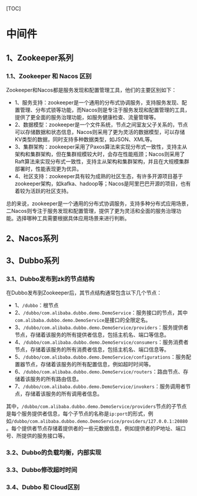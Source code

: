 [TOC]

# 中间件

## 1、Zookeeper系列

### 1.1、Zookeeper 和 Nacos 区别

Zookeeper和Nacos都是服务发现和配置管理工具，他们的主要区别如下：

* 1、服务支持：zookeeper是一个通用的分布式协调服务，支持服务发现、配置管理、分布式锁等功能，而Nacos则是专注于服务发现和配置管理的工具，提供了更全面的服务治理功能，如服务健康检查、流量管理等。
* 2、数据模型：zookeeper是一个文件系统，节点之间室友父子关系的，节点可以存储数据和状态信息，Nacos则采用了更为灵活的数据模型，可以存储KV类型的数据，同时支持多种数据类型，如JSON、XML等。
* 3、集群架构：zookeeper采用了Paxos算法来实现分布式一致性，支持主从架构和集群架构，但在集群规模较大时，会存在性能瓶颈；Nacos则采用了Raft算法来实现分布式一致性，支持主从架构和集群架构，并且在大规模集群部署时，性能表现更为优异。
* 4、社区支持：zookeeper具有较为成熟的社区生态，有许多开源项目基于zookeeper架构，如kafka、hadoop等；Nacos是阿里巴巴开源的项目，也有着较为活跃的社区支持。

总的来说，zookeeper是一个通用的分布式协调服务，支持多种分布式应用场景，二Nacos则专注于服务发现和配置管理，提供了更为灵活和全面的服务治理功能。选择哪种工具需要根据具体应用场景来进行判断。

## 2、Nacos系列


## 3、Dubbo系列

### 3.1、Dubbo发布到zk的节点结构

在Dubbo发布到Zookeeper后，其节点结构通常包含以下几个节点：

* 1、`/dubbo`：根节点
* 2、`/dubbo/com.alibaba.dubbo.demo.DemoService`：服务接口的节点，其中`com.alibaba.dubbo.demo.DemoService`是接口的全限定名。
* 3、`/dubbo/com.alibaba.dubbo.demo.DemoService/providers`：服务提供者节点，存储着该服务的所有提供者信息，包括主机名、端口等信息。
* 4、`/dubbo/com.alibaba.dubbo.demo.DemoService/consumers`：服务消费者节点，存储着该服务的所有消费者信息，包括主机名、端口信息等。
* 5、`/dubbo/com.alibaba.dubbo.demo.DemoService/configurations`：服务配置器节点，存储着该服务的所有配置信息，例如超时时间等。
* 6、`/dubbo/com.alibaba.dubbo.demo.DemoService/routers`：路由节点、存储着该服务的所有路由信息。
* 7、`/dubbo/com.alibaba.dubbo.demo.DemoService/invokers`：服务调用者节点，存储着该服务的所有调用者信息。

其中，`/dubbo/com.alibaba.dubbo.demo.DemoService/providers`节点的子节点是每个服务提供者信息，每个子节点的名称是`ip:port`的形式，例如`/dubbo/com.alibaba.dubbo.demo.DemoService/providers/127.0.0.1:20880`。每个提供者节点存储着提供者的一些元数据信息，例如提供者的IP地址、端口号、所提供的服务接口等。

### 3.2、Dubbo的负载均衡，内部实现

### 3.3、Dubbo修改超时时间

### 3.4、Dubbo 和 Cloud区别

